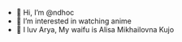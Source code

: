 - 👋 Hi, I’m @ndhoc
- 👀 I’m interested in watching anime
- 💞️ I luv Arya, My waifu is Alisa Mikhailovna Kujo 


<!---
Vist simparya.com
--->
